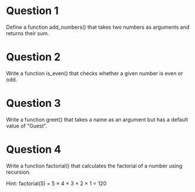 # Question 1
Define a function add_numbers() that takes two numbers as arguments and returns their sum.



# Question 2

Write a function is_even() that checks whether a given number is even or odd.



# Question 3

Write a function greet() that takes a name as an argument but has a default value of "Guest".



# Question 4

Write a function factorial() that calculates the factorial of a number using recursion.

Hint: factorial(5) = 5 × 4 × 3 × 2 × 1 = 120
